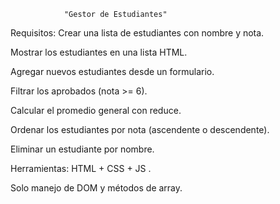                 "Gestor de Estudiantes"
Requisitos:
Crear una lista de estudiantes con nombre y nota.

Mostrar los estudiantes en una lista HTML.

Agregar nuevos estudiantes desde un formulario.

Filtrar los aprobados (nota >= 6).

Calcular el promedio general con reduce.

Ordenar los estudiantes por nota (ascendente o descendente).

Eliminar un estudiante por nombre.

Herramientas:
HTML + CSS + JS .

Solo manejo de DOM y métodos de array.